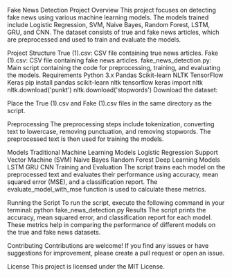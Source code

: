 Fake News Detection Project
Overview
This project focuses on detecting fake news using various machine learning models. The models trained include Logistic Regression, SVM, Naive Bayes, Random Forest, LSTM, GRU, and CNN. The dataset consists of true and fake news articles, which are preprocessed and used to train and evaluate the models.

Project Structure
True (1).csv: CSV file containing true news articles.
Fake (1).csv: CSV file containing fake news articles.
fake_news_detection.py: Main script containing the code for preprocessing, training, and evaluating the models.
Requirements
Python 3.x
Pandas
Scikit-learn
NLTK
TensorFlow
Keras
pip install pandas scikit-learn nltk tensorflow keras
import nltk
nltk.download('punkt')
nltk.download('stopwords')
Download the dataset:

Place the True (1).csv and Fake (1).csv files in the same directory as the script.

Preprocessing
The preprocessing steps include tokenization, converting text to lowercase, removing punctuation, and removing stopwords. The preprocessed text is then used for training the models.

Models
Traditional Machine Learning Models
Logistic Regression
Support Vector Machine (SVM)
Naive Bayes
Random Forest
Deep Learning Models
LSTM
GRU
CNN
Training and Evaluation
The script trains each model on the preprocessed text and evaluates their performance using accuracy, mean squared error (MSE), and a classification report. The evaluate_model_with_mse function is used to calculate these metrics.

Running the Script
To run the script, execute the following command in your terminal:
python fake_news_detection.py
Results
The script prints the accuracy, mean squared error, and classification report for each model. These metrics help in comparing the performance of different models on the true and fake news datasets.

Contributing
Contributions are welcome! If you find any issues or have suggestions for improvement, please create a pull request or open an issue.

License
This project is licensed under the MIT License.

